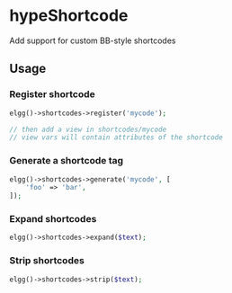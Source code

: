 hypeShortcode
=============

Add support for custom BB-style shortcodes

## Usage

### Register shortcode

```php
elgg()->shortcodes->register('mycode');

// then add a view in shortcodes/mycode
// view vars will contain attributes of the shortcode
``` 

### Generate a shortcode tag

```php
elgg()->shortcodes->generate('mycode', [
	'foo' => 'bar',
]);
```

### Expand shortcodes

```php
elgg()->shortcodes->expand($text);
```

### Strip shortcodes

```php
elgg()->shortcodes->strip($text);
```
